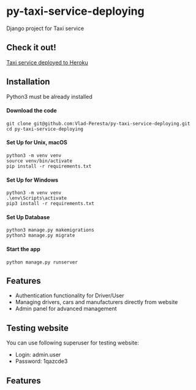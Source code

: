 # py-taxi-service-deploying

Django project for Taxi service

## Check it out!

[Taxi service deployed to Heroku](https://py-taxi-service-deploying.herokuapp.com/)

## Installation

Python3 must be already installed

#### Download the code
```angular2html
git clone git@github.com:Vlad-Peresta/py-taxi-service-deploying.git
cd py-taxi-service-deploying
```

#### Set Up for Unix, macOS
```angular2html
python3 -m venv venv
source venv/bin/activate
pip install -r requirements.txt
```

#### Set Up for Windows
```angular2html
python3 -m venv venv
.\env\Scripts\activate
pip3 install -r requirements.txt
```

#### Set Up Database
```angular2html
python3 manage.py makemigrations
python3 manage.py migrate
```

#### Start the app
```angular2html
python manage.py runserver
```

## Features

* Authentication functionality for Driver/User
* Managing drivers, cars and manufacturers directly from website
* Admin panel for advanced management

## Testing website

You can use following superuser for testing website:
* Login: admin.user
* Password: 1qazcde3

## Features
